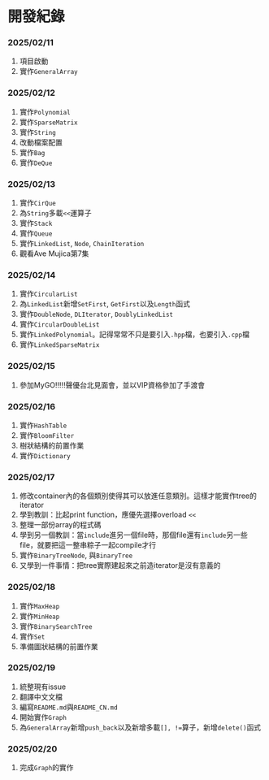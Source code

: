 # 開發紀錄

### 2025/02/11
1. 項目啟動
2. 實作`GeneralArray`

### 2025/02/12
1. 實作`Polynomial`
2. 實作`SparseMatrix`
3. 實作`String`
4. 改動檔案配置
5. 實作`Bag`
6. 實作`DeQue`

### 2025/02/13
1. 實作`CirQue`
2. 為`String`多載`<<`運算子
3. 實作`Stack`
4. 實作`Queue`
5. 實作`LinkedList`, `Node`, `ChainIteration`
6. 觀看Ave Mujica第7集

### 2025/02/14
1. 實作`CircularList`
2. 為`LinkedList`新增`SetFirst`, `GetFirst`以及`Length`函式
3. 實作`DoubleNode`, `DLIterator`, `DoublyLinkedList`
4. 實作`CircularDoubleList`
5. 實作`LinkedPolynomial`。記得常常不只是要引入`.hpp`檔，也要引入`.cpp`檔
6. 實作`LinkedSparseMatrix`

### 2025/02/15
1. 參加MyGO!!!!!聲優台北見面會，並以VIP資格參加了手渡會

### 2025/02/16
1. 實作`HashTable`
2. 實作`BloomFilter`
3. 樹狀結構的前置作業
4. 實作`Dictionary`

### 2025/02/17
1. 修改container內的各個類別使得其可以放進任意類別。這樣才能實作tree的iterator
2. 學到教訓：比起print function，應優先選擇overload `<<`
3. 整理一部份array的程式碼
4. 學到另一個教訓：當`include`進另一個file時，那個file還有`include`另一些file，就要把這一整串粽子一起compile才行
5. 實作`BinaryTreeNode`, 與`BinaryTree`
6. 又學到一件事情：把tree實際建起來之前造iterator是沒有意義的
   
### 2025/02/18
1. 實作`MaxHeap`
2. 實作`MinHeap`
3. 實作`BinarySearchTree`
4. 實作`Set`
5. 準備圖狀結構的前置作業

### 2025/02/19
1. 統整現有issue
2. 翻譯中文文檔
3. 編寫`README.md`與`README_CN.md`
4. 開始實作`Graph`
5. 為`GeneralArray`新增`push_back`以及新增多載`[], !=`算子，新增`delete()`函式

### 2025/02/20
1. 完成`Graph`的實作
